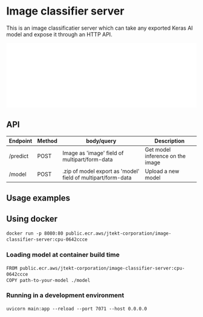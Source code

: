 # Image classifier server

This is an image classificatier server which can take any exported Keras AI model and expose it through an HTTP API.

<p align="center">
  <img src="./docs/image_classifier_server.gif">
</p>

## API

| Endpoint | Method | body/query                                                   | Description                      |
| -------- | ------ | ------------------------------------------------------------ | -------------------------------- |
| /predict | POST   | Image as 'image' field of multipart/form-data                | Get model inference on the image |
| /model   | POST   | .zip of model export as 'model' field of multipart/form-data | Upload a new model               |

## Usage examples

## Using docker

```
docker run -p 8080:80 public.ecr.aws/jtekt-corporation/image-classifier-server:cpu-0642ccce
```

### Loading model at container build time

```
FROM public.ecr.aws/jtekt-corporation/image-classifier-server:cpu-0642ccce
COPY path-to-your-model ./model
```

### Running in a development environment

```
uvicorn main:app --reload --port 7071 --host 0.0.0.0
```
